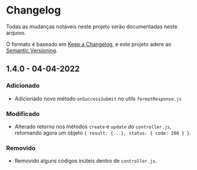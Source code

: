 # Changelog
Todas as mudanças notáveis neste projeto serão documentadas neste arquivo.

O formato é baseado em [Keep a Changelog](https://keepachangelog.com/en/1.0.0/),
e este projeto adere ao [Semantic Versioning](https://semver.org/spec/v2.0.0.html).

## 1.4.0 - 04-04-2022
### Adicionado
- Adicionado novo método `onSuccessSubmit` no utils `formatResponse.js`

### Modificado
- Alterado retorno nos métodos `create` e `update` do `controller.js`, retornando agora um objeto `{ result: {...}, status: { code: 200 } }`.

### Removido
- Removido alguns códigos inúteis dentro de `controller.js`.
